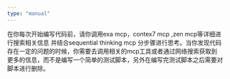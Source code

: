 ```yaml
---
type: "manual"
---
```


在你每次开始编写代码前，请你调用exa mcp，contex7 mcp ,zen mcp等详细进行搜索相关信息 并结合sequential thinking mcp 分步骤进行思考。当你发现代码存在一定的问题的时候，你需要去调用相关的mcp工具或者通过网络搜索获取到更多的信息，而不是编写一个简单的测试脚本，另外在编写完测试脚本之后需要对脚本进行删除。
